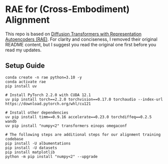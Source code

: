 # RAE for (Cross-Embodiment) Alignment

This repo is based on [Diffusion Transformers with Representation Autoencoders (RAE)](https://github.com/bytetriper/RAE). For clarity and conciseness, I removed their original README content, but I suggest you read the original one first before you read my updates.

## Setup Guide
```
conda create -n rae python=3.10 -y
conda activate rae
pip install uv

# Install PyTorch 2.2.0 with CUDA 12.1
uv pip install torch==2.2.0 torchvision==0.17.0 torchaudio --index-url https://download.pytorch.org/whl/cu121

# Install other dependencies
uv pip install timm==0.9.16 accelerate==0.23.0 torchdiffeq==0.2.5 wandb
uv pip install "numpy<2" transformers einops omegaconf

# The following steps are additional steps for our alignment training codebase
pip install -U albumentations
pip install -U datasets
pip install matplotlib
python -m pip install "numpy<2" --upgrade
```